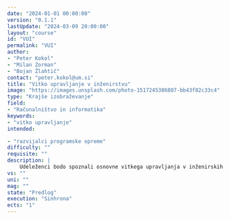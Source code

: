 ```yaml
---
date: "2024-01-01 00:00:00" 
version: "0.1.1"
lastUpdate: "2024-03-09 20:00:00"
layout: "course"
id: "VUI"
permalink: "VUI"
author:
- "Peter Kokol"
- "Milan Zorman"
- "Bojan Žlahtič"
contact: "peter.kokol@um.si"
title: "Vitko upravljanje v inženirstvu"
image: "https://images.unsplash.com/photo-1517245386807-bb43f82c33c4"
type: "Krajše izobraževanje"
field:
- "Računalništvo in informatika"
keywords:
- "vitko upravljanje"
intended:

- "razvijalci programske opreme"
difficulty: ""
requisite: ""
description: |
    Udeleženci bodo spoznali osnovne vitkega upravljanja v inženirskih poklicih: principe vitkega razmišljanja, opazovanje okolja, odkrivanje vzrokov odpovedi in posledic, ter načrtovanje in izvedbo izboljšav skozi orodja vitkega upravljanja.
vs: ""
uni: ""
mag: ""
state: "Predlog"
execution: "Sinhrona"
ects: "1"
---
```

